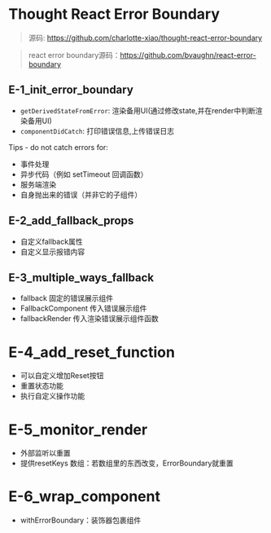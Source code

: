 # Thought React Error Boundary

> 源码: https://github.com/charlotte-xiao/thought-react-error-boundary

> react error boundary源码：https://github.com/bvaughn/react-error-boundary

## E-1_init_error_boundary

- `getDerivedStateFromError`: 渲染备用UI(通过修改state,并在render中判断渲染备用UI)
- `componentDidCatch`: 打印错误信息,上传错误日志

Tips - do not catch errors for:
- 事件处理
- 异步代码（例如 setTimeout 回调函数）
- 服务端渲染
- 自身抛出来的错误（并非它的子组件）

## E-2_add_fallback_props

- 自定义fallback属性
- 自定义显示报错内容

## E-3_multiple_ways_fallback

- fallback 固定的错误展示组件
- FallbackComponent 传入错误展示组件
- fallbackRender 传入渲染错误展示组件函数

# E-4_add_reset_function

- 可以自定义增加Reset按钮
- 重置状态功能
- 执行自定义操作功能

# E-5_monitor_render

- 外部监听以重置
- 提供resetKeys 数组：若数组里的东西改变，ErrorBoundary就重置

# E-6_wrap_component

- withErrorBoundary：装饰器包裹组件
